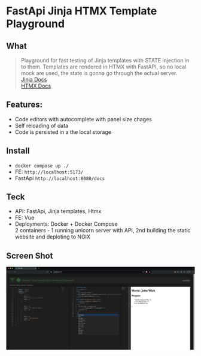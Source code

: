 # FastApi Jinja HTMX Template Playground

## What
> Playground for fast testing of Jinja templates with STATE injection in to them.
Templates are rendered in HTMX with FastAPI, so no local mock are used, the state is gonna go through the actual server. <br/>
[Jinja Docs](https://jinja.palletsprojects.com/en/3.1.x/) <br/>
[HTMX Docs](https://htmx.org)


## Features:
- Code editors with autocomplete with panel size chages
- Self reloading of data
- Code is persisted in a the local storage

## Install
- `docker compose up ./ `
- FE: `http://localhost:5173/`
- FastApi `http://localhost:8080/docs`

## Teck
- API: FastApi, Jinja templates, Htmx
- FE: Vue
- Deployments: Docker + Docker Compose<br>
2 containers - 1 running unicorn server with API, 2nd building the static website and deploting to NGIX

## Screen Shot
![screenshot](./IMGs/screenshot.png)